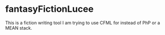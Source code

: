 # fantasyFictionLucee
This is a fiction writing tool I am trying to use CFML for instead of PhP or a MEAN stack.
